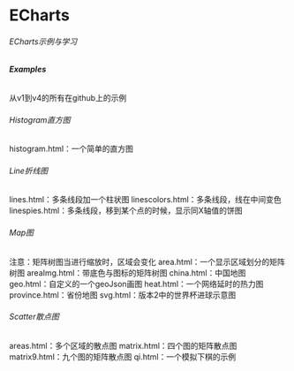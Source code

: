 # ECharts

###### ECharts示例与学习

###### **Examples**
从v1到v4的所有在github上的示例
###### Histogram直方图
histogram.html：一个简单的直方图
###### Line折线图
lines.html：多条线段加一个柱状图
linescolors.html：多条线段，线在中间变色
linespies.html：多条线段，移到某个点的时候，显示同X轴值的饼图
###### Map图
注意：矩阵树图当进行缩放时，区域会变化
area.html：一个显示区域划分的矩阵树图
areaImg.html：带底色与图标的矩阵树图
china.html：中国地图
geo.html：自定义的一个geoJson画图
heat.html：一个网络延时的热力图
province.html：省份地图
svg.html：版本2中的世界杯进球示意图
###### Scatter散点图
areas.html：多个区域的散点图
matrix.html：四个图的矩阵散点图
matrix9.html：九个图的矩阵散点图
qi.html：一个模拟下棋的示例
